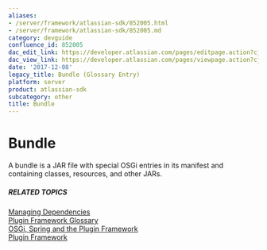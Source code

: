```yaml
---
aliases:
- /server/framework/atlassian-sdk/852005.html
- /server/framework/atlassian-sdk/852005.md
category: devguide
confluence_id: 852005
dac_edit_link: https://developer.atlassian.com/pages/editpage.action?cjm=wozere&pageId=852005
dac_view_link: https://developer.atlassian.com/pages/viewpage.action?cjm=wozere&pageId=852005
date: '2017-12-08'
legacy_title: Bundle (Glossary Entry)
platform: server
product: atlassian-sdk
subcategory: other
title: Bundle
---
```

# Bundle

A bundle is a JAR file with special OSGi entries in its manifest and containing classes, resources, and other JARs.

##### RELATED TOPICS

[Managing Dependencies](/server/framework/atlassian-sdk/managing-dependencies)  
<a href="/server/framework/atlassian-sdk/bundle/" class="createlink">Plugin Framework Glossary</a>  
[OSGi, Spring and the Plugin Framework](/server/framework/atlassian-sdk/osgi-spring-and-the-plugin-framework)  
[Plugin Framework](https://developer.atlassian.com/display/PLUGINFRAMEWORK/Plugin+Framework)
